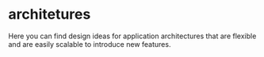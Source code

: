 # architetures
Here you can find design ideas for application architectures that are flexible and are easily scalable to introduce new features.
